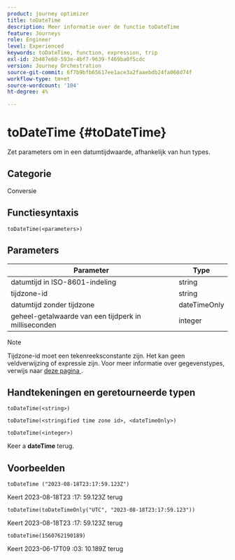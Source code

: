 ```yaml
---
product: journey optimizer
title: toDateTime
description: Meer informatie over de functie toDateTime
feature: Journeys
role: Engineer
level: Experienced
keywords: toDateTime, function, expression, trip
exl-id: 2b487e60-593e-4bf7-9639-f469ba0f5cdc
version: Journey Orchestration
source-git-commit: 6f7b9bfb65617ee1ace3a2faaebdb24fa068d74f
workflow-type: tm+mt
source-wordcount: '104'
ht-degree: 4%

---
```


# toDateTime {#toDateTime}

Zet parameters om in een datumtijdwaarde, afhankelijk van hun types.

## Categorie

Conversie

## Functiesyntaxis

`toDateTime(<parameters>)`

## Parameters

| Parameter | Type |
|-----------|------------------|
| datumtijd in ISO-8601-indeling | string |
| tijdzone-id | string |
| datumtijd zonder tijdzone | dateTimeOnly |
| geheel-getalwaarde van een tijdperk in milliseconden | integer |

>[!NOTE]
>
>Tijdzone-id moet een tekenreeksconstante zijn. Het kan geen veldverwijzing of expressie zijn. Voor meer informatie over gegevenstypes, verwijs naar [ deze pagina ](../expression/data-types.md).

## Handtekeningen en geretourneerde typen

`toDateTime(<string>)`

`toDateTime(<stringified time zone id>, <dateTimeOnly>)`

`toDateTime(<integer>)`

Keer a **dateTime** terug.

<!--`toDateTime(<year>,<month>,<dayOfMonth>,<hour>,<minute>,<second>)`

Returns a date time with default time zone UTC.

`toDateTime(<year>,<month>,<dayOfMonth>)`
`toDateTime(<stringified timeZone>,<year>,<month>,<dayOfMonth>)`
`toDateTime(<timeZone>,<year>,<month>,<dayOfMonth>)`

Return a datetime where hour, minute and second set to 0.

`toDateTime(<stringified timeZone>,<year>,<month>,<dayOfMonth>,<hour>,<minute>,<second>)`
`toDateTime(<string>)`
`toDateTime(<string>,<integer>)`
`toDateTime(<stringified timeZone>,<dateTimeOnly)`

`toDateTime(<timeZone>,<integer>)`

Return a datetime.

-->

## Voorbeelden

`toDateTime ("2023-08-18T23:17:59.123Z")`

Keert 2023-08-18T23 :17: 59.123Z terug

`toDateTime(toDateTimeOnly("UTC", "2023-08-18T23:17:59.123"))`

Keert 2023-08-18T23 :17: 59.123Z terug

`toDateTime(1560762190189)`

Keert 2023-06-17T09 :03: 10.189Z terug

<!--`toDateTime ("2016-08-18T23:17:59.123", "UTC")`

Returns 2016-08-18T23:17:59.123Z.

`toDateTime("Z",2016,8,18,23,17,59)`

Returns 2016-08-18T23:17:59.000Z.

`toDateTime("Z",2016,8,18)`

Returns 2016-08-18T00:00:00.000Z.-->

